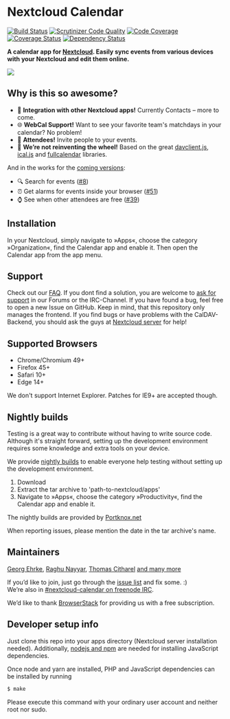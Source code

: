 # Nextcloud Calendar 

[![Build Status](https://travis-ci.org/nextcloud/calendar.svg?branch=master)](https://travis-ci.org/nextcloud/calendar)
[![Scrutinizer Code Quality](https://scrutinizer-ci.com/g/nextcloud/calendar/badges/quality-score.png?b=master)](https://scrutinizer-ci.com/g/nextcloud/calendar/?branch=master)
[![Code Coverage](https://scrutinizer-ci.com/g/nextcloud/calendar/badges/coverage.png?b=master)](https://scrutinizer-ci.com/g/nextcloud/calendar/?branch=master)
[![Coverage Status](https://coveralls.io/repos/github/nextcloud/calendar/badge.svg?branch=master)](https://coveralls.io/github/nextcloud/calendar?branch=master)
[![Dependency Status](https://www.versioneye.com/user/projects/57dc165a037c200040cdced9/badge.svg?style=flat-square)](https://www.versioneye.com/user/projects/57dc165a037c200040cdced9)

**A calendar app for [Nextcloud](http://nextcloud.com). Easily sync events from various devices with your Nextcloud and edit them online.**  

![](https://github.com/nextcloud/screenshots/raw/master/apps/Calendar/calendar.png)

## Why is this so awesome?

* :rocket: **Integration with other Nextcloud apps!** Currently Contacts – more to come.
* :globe_with_meridians: **WebCal Support!** Want to see your favorite team's matchdays in your calendar? No problem!
* :raising_hand: **Attendees!** Invite people to your events.
* :see_no_evil: **We’re not reinventing the wheel!** Based on the great [davclient.js](https://github.com/evert/davclient.js), [ical.js](https://github.com/mozilla-comm/ical.js) and [fullcalendar](https://github.com/fullcalendar/fullcalendar) libraries.

And in the works for the [coming versions](https://github.com/nextcloud/calendar/milestones/):
* :mag: Search for events ([#8](https://github.com/nextcloud/calendar/issues/8))
* :alarm_clock: Get alarms for events inside your browser ([#51](https://github.com/nextcloud/calendar/issues/51))
* :watch: See when other attendees are free ([#39](https://github.com/nextcloud/calendar/issues/39))

## Installation

In your Nextcloud, simply navigate to »Apps«, choose the category »Organization«, find the Calendar app and enable it.
Then open the Calendar app from the app menu.

## Support

Check out our [FAQ](https://github.com/nextcloud/calendar/wiki/FAQs). If you dont find a solution, you are welcome to [ask for support](https://help.nextcloud.com) in our Forums or the IRC-Channel. If you have found a bug, feel free to open a new Issue on GitHub. Keep in mind, that this repository only manages the frontend. If you find bugs or have problems with the CalDAV-Backend, you should ask the guys at [Nextcloud server](https://github.com/nextcloud/server) for help!

## Supported Browsers

* Chrome/Chromium 49+
* Firefox 45+
* Safari 10+
* Edge 14+

We don't support Internet Explorer. Patches for IE9+ are accepted though.

## Nightly builds

Testing is a great way to contribute without having to write source code.
Although it's straight forward, setting up the development environment requires some knowledge and extra tools on your device.

We provide [nightly builds](https://nightly.portknox.net/calendar/?C=M;O=D) to enable everyone help testing without setting up the development environment.  

1. Download
2. Extract the tar archive to 'path-to-nextcloud/apps'
3. Navigate to »Apps«, choose the category »Productivity«, find the Calendar app and enable it.

The nightly builds are provided by [Portknox.net](https://portknox.net)

When reporting issues, please mention the date in the tar archive's name.

## Maintainers

[Georg Ehrke](https://github.com/georgehrke), [Raghu Nayyar](https://github.com/raghunayyar), [Thomas Citharel](https://github.com/tcitworld) [and many more](https://github.com/nextcloud/calendar/graphs/contributors)

If you’d like to join, just go through the [issue list](https://github.com/nextcloud/calendar/issues?q=is%3Aopen+is%3Aissue+label%3A%22starter+issue%22) and fix some. :)   
We’re also in [#nextcloud-calendar on freenode IRC](https://webchat.freenode.net/?channels=nextcloud-calendar).

We’d like to thank [BrowserStack](https://www.browserstack.com) for providing us with a free subscription.

## Developer setup info

Just clone this repo into your apps directory (Nextcloud server installation needed). Additionally,  [nodejs and npm](https://nodejs.org/en/download/package-manager/) are needed for installing JavaScript dependencies.

Once node and yarn are installed, PHP and JavaScript dependencies can be installed by running
```bash
$ make
```
Please execute this command with your ordinary user account and neither root nor sudo.

